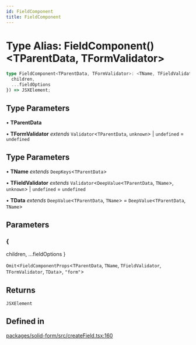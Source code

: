 ```yaml
---
id: FieldComponent
title: FieldComponent
---
```


# Type Alias: FieldComponent()\<TParentData, TFormValidator\>

```ts
type FieldComponent<TParentData, TFormValidator>: <TName, TFieldValidator, TData>({
  children,
  ...fieldOptions
}) => JSXElement;
```

## Type Parameters

• **TParentData**

• **TFormValidator** *extends* `Validator`\<`TParentData`, `unknown`\> \| `undefined` = `undefined`

## Type Parameters

• **TName** *extends* `DeepKeys`\<`TParentData`\>

• **TFieldValidator** *extends* `Validator`\<`DeepValue`\<`TParentData`, `TName`\>, `unknown`\> \| `undefined` = `undefined`

• **TData** *extends* `DeepValue`\<`TParentData`, `TName`\> = `DeepValue`\<`TParentData`, `TName`\>

## Parameters

### \{
  children,
  ...fieldOptions
\}

`Omit`\<`FieldComponentProps`\<`TParentData`, `TName`, `TFieldValidator`, `TFormValidator`, `TData`\>, `"form"`\>

## Returns

`JSXElement`

## Defined in

[packages/solid-form/src/createField.tsx:160](https://github.com/TanStack/Formblob/main/packages/solid-form/src/createField.tsx#L160)
